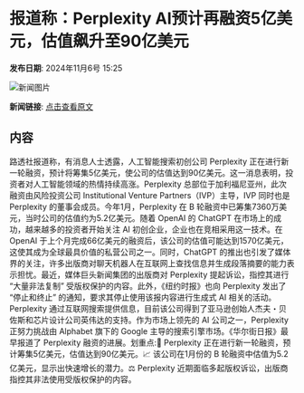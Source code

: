 # 报道称：Perplexity AI预计再融资5亿美元，估值飙升至90亿美元

**发布日期**: 2024年11月6号 15:25

![新闻图片](https://pic.chinaz.com/picmap/201812101541429574_0.jpg)

**新闻链接**: [点击查看原文](https://www.aibase.com/zh/news/13039)

## 内容

路透社报道称，有消息人士透露，人工智能搜索初创公司 Perplexity 正在进行新一轮融资，预计将筹集5亿美元，使公司的估值达到90亿美元。这一消息表明，投资者对人工智能领域的热情持续高涨。Perplexity 总部位于加利福尼亚州，此次融资由风险投资公司 Institutional Venture Partners（IVP）主导，IVP 同时也是 Perplexity 的董事会成员。今年1月，Perplexity 在 B 轮融资中已筹集7360万美元，当时公司的估值约为5.2亿美元。随着 OpenAI 的 ChatGPT 在市场上的成功，越来越多的投资者开始关注 AI 初创企业，企业也在竞相采用这一技术。在 OpenAI 于上个月完成66亿美元的融资后，该公司的估值可能达到1570亿美元，这使其成为全球最具价值的私营公司之一。同时，ChatGPT 的推出也引发了媒体界的关注，许多出版商对聊天机器人在互联网上查找信息并生成段落摘要的能力表示担忧。最近，媒体巨头新闻集团的出版商对 Perplexity 提起诉讼，指控其进行 “大量非法复制” 受版权保护的内容。此外，《纽约时报》也向 Perplexity 发出了 “停止和终止” 的通知，要求其停止使用该报内容进行生成式 AI 相关的活动。Perplexity 通过互联网搜索提供信息，目前该公司得到了亚马逊创始人杰夫・贝佐斯和芯片设计公司英伟达的支持。作为市场上领先的 AI 公司之一，Perplexity 正努力挑战由 Alphabet 旗下的 Google 主导的搜索引擎市场。《华尔街日报》最早报道了 Perplexity 融资的进展。划重点:🌟 Perplexity 正在进行新一轮融资，预计筹集5亿美元，估值达到90亿美元。📈 该公司在1月份的 B 轮融资中估值为5.2亿美元，显示出快速增长的潜力。⚖️ Perplexity 近期面临多起版权诉讼，出版商指控其非法使用受版权保护的内容。
